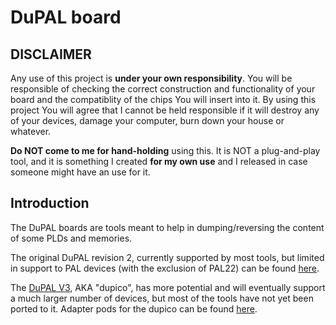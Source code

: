 # DuPAL board

## DISCLAIMER

Any use of this project is **under your own responsibility**.
You will be responsible of checking the correct construction and functionality of your board and the compatiblity of the chips You will insert into it.
By using this project You will agree that I cannot be held responsible if it will destroy any of your devices, damage your computer, burn down your house or whatever.

**Do NOT come to me for hand-holding** using this. It is NOT a plug-and-play tool, and it is something I created **for my own use** and I released in case someone might have an use for it.

## Introduction

The DuPAL boards are tools meant to help in dumping/reversing the content of some PLDs and memories.

The original DuPAL revision 2, currently supported by most tools, but limited in support to PAL devices (with the exclusion of PAL22) can be found [here](tree/master/boards/DuPal_DIP).

The [DuPAL V3](tree/master/DuPal_DIP), AKA "dupico", has more potential and will eventually support a much larger number of devices, but most of the tools have not yet been ported to it. Adapter pods for the dupico can be found [here](tree/master/boards/dupico_pods).

